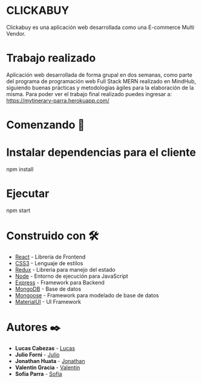 # CLICKABUY 

Clickabuy es una aplicación web desarrollada como una E-commerce Multi Vendor.

# Trabajo realizado

Aplicación web desarrollada de forma grupal en dos semanas, como parte del programa de programación web Full Stack MERN realizado en MindHub, siguiendo buenas prácticas y metodologias ágiles para la elaboración de la misma.
Para poder ver el trabajo final realizado puedes ingresar a: https://mytinerary-parra.herokuapp.com/
# Comenzando  🚀

# Instalar dependencias para el cliente
npm install

# Ejecutar
npm start



# Construido con 🛠️
* [React](https://reactjs.org/) - Libreria de Frontend
* [CSS3](https://developer.mozilla.org/es/docs/Web/CSS) - Lenguaje de estilos
* [Redux](https://es.redux.js.org/) - Libreria para manejo del estado
* [Node](https://nodejs.org/es/) - Entorno de ejecución para JavaScript 
* [Express](https://expressjs.com/es/) - Framework para Backend
* [MongoDB](https://www.mongodb.com/) - Base de datos
* [Mongoose](https://mongoosejs.com/) - Framework para modelado de base de datos
* [MaterialUI](https://material-ui.com/) - UI Framework

# Autores ✒️
* **Lucas Cabezas** - [Lucas](https://github.com/lucasgcabezas)
* **Julio Forni** - [Julio](https://github.com/jforni)
* **Jonathan Huata** - [Jonathan](https://github.com/Jonathan-Huata-Vasquez)
* **Valentin Gracia** - [Valentin](https://github.com/valentingracia)
* **Sofía Parra** - [Sofía](https://github.com/parradiana)